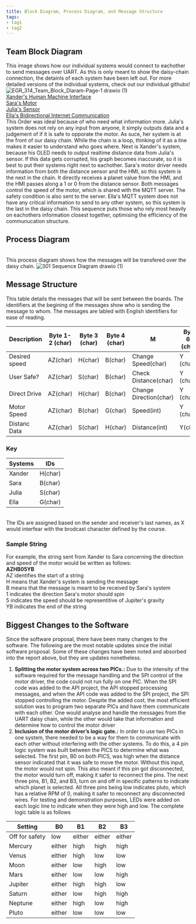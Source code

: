 ```yaml
---
title: Block Diagram, Process Diagram, and Message Structure
tags:
- tag1
- tag2
---
```

## Team Block Diagram
This image shows how our individual systems would connect to eachother to send messages over UART. As this is only meant to show the daisy-chain connection, the detainls of each system have been left out. For more detailed versions of the individual systems, check out our individual githubs! <br>
![EGR_314_Team_Block_Diaram-Page-1 drawio (1)](https://github.com/user-attachments/assets/33fdedd6-2b3a-41a9-8519-0ec4a5719b93)
<br>
[Xander's Human Machine Interface](https://xanderheafey.github.io/Block-Diagram/)<br>
[Sara's Motor](https://sarabohart.github.io/blockdiagram/)<br>
[Julia's Sensor](https://juliasmith141414.github.io/blockdiagram/)<br>
[Ella's Bidirectional Internet Communication](https://starfruwuit.github.io/egr314report/01BlockDiagram/)
<br>
This Order was ideal because of who need what information more. Julia's system does not rely on any input from anyone, it simply outputs data and a judgement of if it is safe to opporate the motor. As suce, her system is at the front of our daisy chain. While the chain is a loop, thinking of it as a line makes it easier to understand who goes where. Next is Xander's system, because his OLED needs to output realtime distance data from Julia's sensor. If this data gets corrupted, his graph becomes inaccurate, so it is best to put their systems right next to eachother. Sara's motor driver needs information from both the distance sensor and the HMI, so this system is the next in the chain. It directly receives a planet value from the HMI, and the HMI passes along a 1 or 0 from the distance sensor. Both messages control the speed of the motor, which is shared with the MQTT server. The safety condition is also sent to the server. Ella's MQTT system does not have any critical information to send to any other system, so this system is the last in the daisy chain. This sequence puts those who rely most heavily on eachothers information closest together, optimising the efficiency of the communucation structure.
## Process Diagram
<br> This process diagram shows how the messages will be transfered over the daisy chain. 
![301 Sequence Diagram drawio (1)](https://github.com/user-attachments/assets/35a8e47c-466e-43e9-9cf5-69d27b3ec3d4)

## Message Structure
This table details the messages that will be sent between the boards. The identifiers at the begining of the messages show who is sending the message to whom. The messages are labled with English identifiers for ease of reading. <br>

|Description	|Byte 1-2 (char)	|Byte 3 (char)	|Byte 4 (char)	|M	|Byte 63 (char)	|Byte 64 (char)|
|-------------|---------------------|-----------------|-------------------|---|-------------------|------------------|
|Desired speed	|AZ(char)|H(char)	|B(char)	|Change Speed(char)	|Y (char)	|B (char)|
|User Safe?	|AZ(char)	|S(char)	|B(char)	|Check Distance(char)	|Y (char)	|B (char)|
|Direct Drive	|AZ(char)	|H(char)	|B(char)	|Change Direction(char)	|Y (char)	|B (char)|
|Motor Speed	|AZ(char)	|B(char)	|G(char)	|Speed(int)	|Y (char)	|B (char)|
|Distanc Data |AZ(char) |S(char)  |H(char)  |Distance(int) |Y(char) |B(char)|

### Key
Systems	| IDs
--------|------------
Xander	|H(char)
Sara	  |B(char)
Julia	  |S(char)
Ella	  |G(char)

<br>The IDs are assigned based on the sender and receiver's last names, as X would interfear with the brodcast character defined by the course.<br>
### Sample String
For example, the string sent from Xander to Sara concerning the direction and speed of the motor would be written as follows:<br>
**AZHB05YB** <br>
AZ identifies the start of a string<br>
H means that Xander's system is sending the message<br>
B means that the message is meant to be received by Sara's system<br>
1 indicates the direction Sara's motor should spin <br>
5 indicates the speed should be representitive of Jupiter's gravity <br>
YB indicates the end of the string

## Biggest Changes to the Software
Since the software proposal, there have been many changes to the software. The following are the most notable updates since the initial software proposal. Some of these changes have been noted and absorbed into the report above, but they are updates nonetheless. <br>
1. **Splitting the motor system across two PICs.:** Due to the intensity of the software required for the message handling and the SPI control of the motor driver, the code could not run fully on one PIC. When the SPI code was added to the API project, the API stopped processing messages, and when the API code was added to the SPI project, the SPI stopped controlling the motor. Despite the added cost, the most efficient solution was to program two separate PICs and have them communicate with each other. One would analyse and handle the messages from the UART daisy chain, while the other would take that information and determine how to control the motor driver
2. **Inclusion of the motor driver’s logic gate.:** In order to use two PICs in one system, there needed to be a way for them to communicate with each other without interfering with the other systems. To do this, a 4 pin logic system was built between the PICS to determine what was selected. The first pin, B0 on both PICS, was high when the distance sensor indicated that it was safe to move the motor. Without this input, the motor would not spin. This also meant if this pin got disconnected, the motor would turn off, making it safer to reconnect the pins. The next three pins, B1, B2, and B3, turn on and off in specific patterns to indicate which planet is selected. All three pins being low indicates pluto, which has a relative RPM of 0, making it safer to reconnect any disconnected wires. For testing and demonstration purposes, LEDs were added on each logic line to indicate when they were high and low. The complete logic table is as follows <br>

  |Setting|B0|B1|B2|B3|
  |-------|---|---|---|---|
  |Off for safety|low|either|either|either|
  |Mercury|either|high|high|high|
  |Venus|either|high|low|low|
  |Moon|either|low|high|low|
  |Mars|either|low|low|high|
  |Jupiter|either|high|high|low|
  |Saturn|either|low|high|high|
  |Neptune|either|high|low|high|
  |Pluto|either|low|low|low|

<br>
